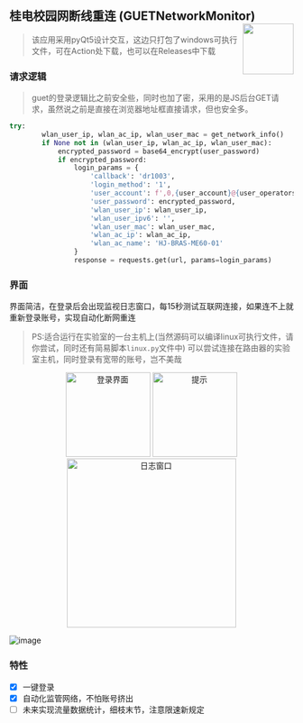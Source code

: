 ## 桂电校园网断线重连 (GUETNetworkMonitor) <img src="https://github.com/wrm244/GUETNetworkMonitor/assets/54385511/a75aef06-35dd-42ad-8353-7a98b10e4ba7" width="90" height="90" align="right">

> 该应用采用pyQt5设计交互，这边只打包了windows可执行文件，可在Action处下载，也可以在Releases中下载

### 请求逻辑

> guet的登录逻辑比之前安全些，同时也加了密，采用的是JS后台GET请求，虽然说之前是直接在浏览器地址框直接请求，但也安全多。

```python
try:
        wlan_user_ip, wlan_ac_ip, wlan_user_mac = get_network_info()
        if None not in (wlan_user_ip, wlan_ac_ip, wlan_user_mac):
            encrypted_password = base64_encrypt(user_password)
            if encrypted_password:
                login_params = {
                    'callback': 'dr1003',
                    'login_method': '1',
                    'user_account': f',0,{user_account}@{user_operators}',
                    'user_password': encrypted_password,
                    'wlan_user_ip': wlan_user_ip,
                    'wlan_user_ipv6': '',
                    'wlan_user_mac': wlan_user_mac,
                    'wlan_ac_ip': wlan_ac_ip,
                    'wlan_ac_name': 'HJ-BRAS-ME60-01'
                }
                response = requests.get(url, params=login_params)
```

### 界面

界面简洁，在登录后会出现监视日志窗口，每15秒测试互联网连接，如果连不上就重新登录账号，实现自动化断网重连

> PS:适合运行在实验室的一台主机上(当然源码可以编译linux可执行文件，请你尝试，同时还有简易脚本``linux.py``文件中)
> 可以尝试连接在路由器的实验室主机，同时登录有宽带的账号，岂不美哉

<p align=center>
<img alt="登录界面" width="150" src="https://github.com/wrm244/GUETNetworkMonitor/assets/54385511/f2c1fefd-9803-4027-9b14-9dc10ed7a6ae" />

<img alt="提示" width="150" src="https://github.com/wrm244/GUETNetworkMonitor/assets/54385511/4d149074-5024-49ca-ab21-f26db6f4b4f2" />

<img alt="日志窗口" width="300" src="https://github.com/wrm244/GUETNetworkMonitor/assets/54385511/e00ea5fb-c52b-4762-b3e2-6231cc51b394" />

</p>

![image](https://github.com/wrm244/GUETNetworkMonitor/assets/54385511/e592ab29-a0f4-4f88-888a-6acda8235608)

### 特性
- [x] 一键登录
- [x] 自动化监管网络，不怕账号挤出
- [ ] 未来实现流量数据统计，细枝末节，注意限速新规定 
